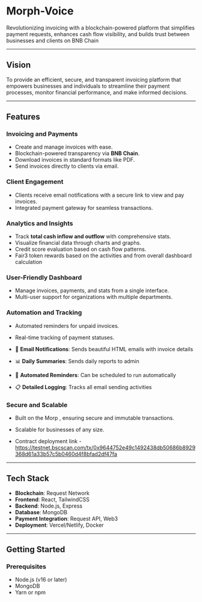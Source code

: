 # **Morph-Voice**  
Revolutionizing invoicing with a blockchain-powered platform that simplifies payment requests, enhances cash flow visibility, and builds trust between businesses and clients on BNB Chain

---

## **Vision**  
To provide an efficient, secure, and transparent invoicing platform that empowers businesses and individuals to streamline their payment processes, monitor financial performance, and make informed decisions.

---

## **Features**  

### **Invoicing and Payments**  
- Create and manage invoices with ease.  
- Blockchain-powered transparency via **BNB Chain**.  
- Download invoices in standard formats like PDF.  
- Send invoices directly to clients via email.  

### **Client Engagement**  
- Clients receive email notifications with a secure link to view and pay invoices.  
- Integrated payment gateway for seamless transactions.  

### **Analytics and Insights**  
- Track **total cash inflow and outflow** with comprehensive stats.  
- Visualize financial data through charts and graphs.  
- Credit score evaluation based on cash flow patterns.  
- Fair3 token rewards based on the activities and from overall dashboard calculation

### **User-Friendly Dashboard**  
- Manage invoices, payments, and stats from a single interface.  
- Multi-user support for organizations with multiple departments.  

### **Automation and Tracking**  
- Automated reminders for unpaid invoices.  
- Real-time tracking of payment statuses.  

- 📧 **Email Notifications**: Sends beautiful HTML emails with invoice details
- 📊 **Daily Summaries**: Sends daily reports to admin
- 🔄 **Automated Reminders**: Can be scheduled to run automatically
- 📋 **Detailed Logging**: Tracks all email sending activities

### **Secure and Scalable**  
- Built on the Morp , ensuring secure and immutable transactions.  
- Scalable for businesses of any size.  

- Contract deployment link - https://testnet.bscscan.com/tx/0x9644752e49c1492438db50686b8929368d61a33b57c5b0460d4f8bfad2df47fa

---

## **Tech Stack**  
- **Blockchain**: Request Network  
- **Frontend**: React, TailwindCSS  
- **Backend**: Node.js, Express  
- **Database**: MongoDB  
- **Payment Integration**: Request API, Web3  
- **Deployment**: Vercel/Netlify, Docker  

---

## **Getting Started**  

### **Prerequisites**  
- Node.js (v16 or later)  
- MongoDB  
- Yarn or npm  


